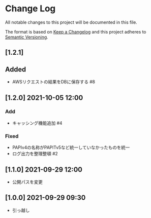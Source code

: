 # Change Log
All notable changes to this project will be documented in this file.

The format is based on [Keep a Changelog](http://keepachangelog.com/)
and this project adheres to [Semantic Versioning](http://semver.org/).

## [1.2.1]
## Added
- AWSリクエストの結果をDBに保存する #8

## [1.2.0] 2021-10-05 12:00
### Add
- キャッシング機能追加 #4
### Fixed
- PAPIv4の名称がPAPITv5など統一していなかったものを統一
- ログ出力を整理整頓 #2

## [1.1.0] 2021-09-29 12:00
- 公開パスを変更

## [1.0.0] 2021-09-29 09:30
- 引っ越し
